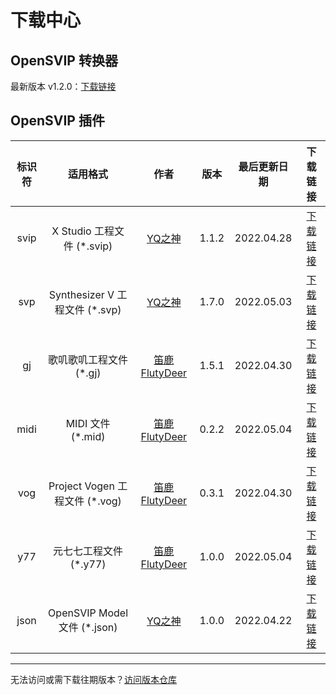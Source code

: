 # 下载中心



## OpenSVIP 转换器

最新版本 v1.2.0：[下载链接](https://openvpi.github.io/home/downloads/opensvip_converter_1.2.0.zip)



## OpenSVIP 插件

| 标识符 |            适用格式            |                         作者                          | 版本  | 最后更新日期 |                           下载链接                           |
| :----: | :----------------------------: | :---------------------------------------------------: | :---: | :----------: | :----------------------------------------------------------: |
|  svip  |   X Studio 工程文件 (*.svip)   |    [YQ之神](https://space.bilibili.com/102844209)     | 1.1.2 |  2022.04.28  | [下载链接](https://openvpi.github.io/home/downloads/opensvip_plugin_binsvip_1.1.2.zip) |
|  svp   | Synthesizer V 工程文件 (*.svp) |    [YQ之神](https://space.bilibili.com/102844209)     | 1.7.0 |  2022.05.03  | [下载链接](https://openvpi.github.io/home/downloads/opensvip_plugin_synthv_1.7.0.zip) |
|   gj   |    歌叽歌叽工程文件 (*.gj)     | [笛鹿FlutyDeer](https://space.bilibili.com/386270936) | 1.5.1 |  2022.04.30  | [下载链接](https://openvpi.github.io/home/downloads/opensvip_plugin_gjgj_1.5.1.zip) |
|  midi  |       MIDI 文件 (*.mid)        | [笛鹿FlutyDeer](https://space.bilibili.com/386270936) | 0.2.2 |  2022.05.04  | [下载链接](https://openvpi.github.io/home/downloads/opensvip_plugin_midi_0.2.2.zip) |
|  vog   | Project Vogen 工程文件 (*.vog) | [笛鹿FlutyDeer](https://space.bilibili.com/386270936) | 0.3.1 |  2022.04.30  | [下载链接](https://openvpi.github.io/home/downloads/opensvip_plugin_vogen_0.3.1.zip) |
|  y77   |     元七七工程文件 (*.y77)     | [笛鹿FlutyDeer](https://space.bilibili.com/386270936) | 1.0.0 |  2022.05.04  | [下载链接](https://openvpi.github.io/home/downloads/opensvip_plugin_y77_1.0.0.zip) |
|  json  |  OpenSVIP Model 文件 (*.json)  |    [YQ之神](https://space.bilibili.com/102844209)     | 1.0.0 |  2022.04.22  | [下载链接](https://openvpi.github.io/home/downloads/opensvip_plugin_jsonsvip_1.0.0.zip) |



<hr/>

无法访问或需下载往期版本？[访问版本仓库](https://share.weiyun.com/yMDgO6sz)
